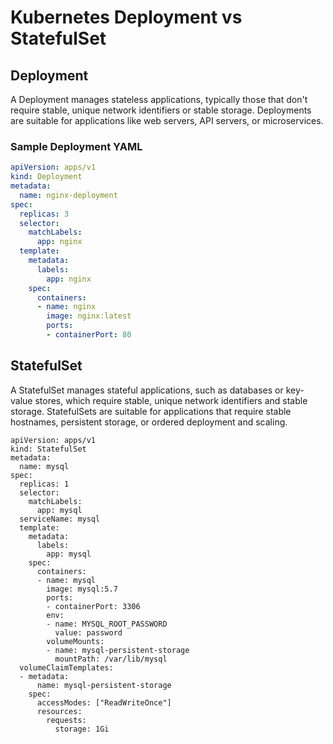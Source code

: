 # Kubernetes Deployment vs StatefulSet

## Deployment

A Deployment manages stateless applications, typically those that don't require stable, unique network identifiers or stable storage. Deployments are suitable for applications like web servers, API servers, or microservices.

### Sample Deployment YAML

```yaml
apiVersion: apps/v1
kind: Deployment
metadata:
  name: nginx-deployment
spec:
  replicas: 3
  selector:
    matchLabels:
      app: nginx
  template:
    metadata:
      labels:
        app: nginx
    spec:
      containers:
      - name: nginx
        image: nginx:latest
        ports:
        - containerPort: 80
```


## StatefulSet
A StatefulSet manages stateful applications, such as databases or key-value stores, which require stable, unique network identifiers and stable storage. StatefulSets are suitable for applications that require stable hostnames, persistent storage, or ordered deployment and scaling.

```
apiVersion: apps/v1
kind: StatefulSet
metadata:
  name: mysql
spec:
  replicas: 1
  selector:
    matchLabels:
      app: mysql
  serviceName: mysql
  template:
    metadata:
      labels:
        app: mysql
    spec:
      containers:
      - name: mysql
        image: mysql:5.7
        ports:
        - containerPort: 3306
        env:
        - name: MYSQL_ROOT_PASSWORD
          value: password
        volumeMounts:
        - name: mysql-persistent-storage
          mountPath: /var/lib/mysql
  volumeClaimTemplates:
  - metadata:
      name: mysql-persistent-storage
    spec:
      accessModes: ["ReadWriteOnce"]
      resources:
        requests:
          storage: 1Gi
```
